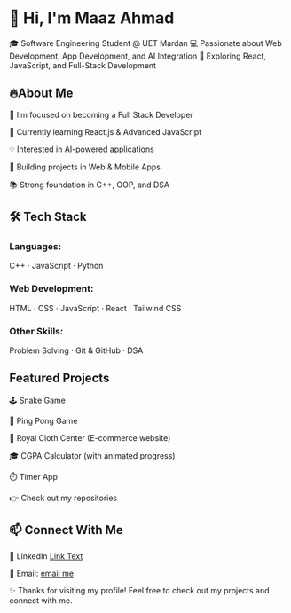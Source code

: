 # 👋 Hi, **I'm Maaz Ahmad**

🎓 Software Engineering Student @ UET Mardan
💻 Passionate about Web Development, App Development, and AI Integration
🚀 Exploring React, JavaScript, and Full-Stack Development

## 🔥**About Me**

🎯 I’m focused on becoming a Full Stack Developer

🌱 Currently learning React.js & Advanced JavaScript

💡 Interested in AI-powered applications

💼 Building projects in Web & Mobile Apps

📚 Strong foundation in C++, OOP, and DSA

## 🛠️ **Tech Stack**

### **Languages:**
C++ · JavaScript · Python

### **Web Development:**
HTML · CSS · JavaScript · React · Tailwind CSS

### **Other Skills:**
Problem Solving · Git & GitHub · DSA

## **Featured Projects**

🕹️ Snake Game

🏓 Ping Pong Game

👔 Royal Cloth Center (E-commerce website)

🎓 CGPA Calculator (with animated progress)

⏱️ Timer App

👉 Check out my repositories

## **📫 Connect With Me**

💼 LinkedIn [Link Text](www.linkedin.com/in/maaz-ahmad-878383321)

📧 Email:  [email me](bakhthafiz1@gmail.com)


✨ Thanks for visiting my profile! Feel free to check out my projects and connect with me.